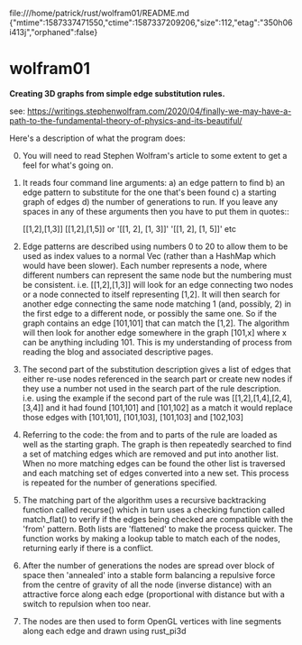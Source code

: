 file:///home/patrick/rust/wolfram01/README.md {"mtime":1587337471550,"ctime":1587337209206,"size":112,"etag":"350h06i413j","orphaned":false}
# wolfram01

**Creating 3D graphs from simple edge substitution rules.**

see: https://writings.stephenwolfram.com/2020/04/finally-we-may-have-a-path-to-the-fundamental-theory-of-physics-and-its-beautiful/

Here's a description of what the program does:

0. You will need to read Stephen Wolfram's article to some extent to get a feel
for what's going on.

1. It reads four command line arguments: a) an edge pattern to find b) an edge
pattern to substitute for the one that's been found c) a starting graph of edges
d) the number of generations to run. If you leave any spaces in any of these arguments
then you have to put them in quotes::

    [[1,2],[1,3]] [[1,2],[1,5]]
    or
    '[[1, 2], [1, 3]]' '[[1, 2], [1, 5]]' etc

2. Edge patterns are described using numbers 0 to 20 to allow them to be used as
index values to a normal Vec (rather than a HashMap which would have been 
slower). Each number represents a node, where different numbers can represent the same
node but the numbering must be consistent. i.e. [[1,2],[1,3]] will look for an edge connecting
two nodes or a node connected to itself representing [1,2]. It will then search for
another edge connecting the same node matching 1 (and, possibly, 2) in the first
edge to a different node, or possibly the same one. So if the graph contains an edge
[101,101] that can match the [1,2]. The algorithm will then look for another edge somewhere in the graph [101,x] where x can be anything including 101. This is my understanding of process from reading the blog and associated descriptive pages.

3. The second part of the substitution description gives a list of edges that either
re-use nodes referenced in the search part or create new nodes if they use a number
not used in the search part of the rule description. i.e. using the example if the
second part of the rule was [[1,2],[1,4],[2,4],[3,4]] and it had found [101,101] and
[101,102] as a match it would replace those edges with [101,101], [101,103], [101,103]
and [102,103]

4. Referring to the code: the from and to parts of the rule are loaded as well as
the starting graph. The graph is then repeatedly searched to find a set of matching
edges which are removed and put into another list. When no more matching edges can
be found the other list is traversed and each matching set of edges converted into
a new set. This process is repeated for the number of generations specified.

5. The matching part of the algorithm uses a recursive backtracking function called
recurse() which in turn uses a checking function called match_flat() to verify if the edges
being checked are compatible with the 'from' pattern. Both lists are 'flattened'
to make the process quicker. The function works by making a lookup table to match
each of the nodes, returning early if there is a conflict.

6. After the number of generations the nodes are spread over block of space then
'annealed' into a stable form balancing a repulsive force from the centre of gravity
of all the node (inverse distance) with an attractive force along each edge (proportional
with distance but with a switch to repulsion when too near.

7. The nodes are then used to form OpenGL vertices with line segments along each
edge and drawn using rust_pi3d


